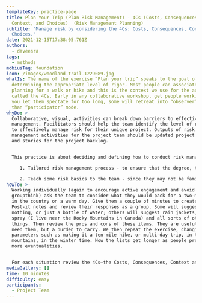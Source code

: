 ```yaml
---
templateKey: practice-page
title: Plan Your Trip (Plan Risk Management) - 4Cs (Costs, Consequences,
  Context, and Choices)  (Risk Management Planning)
subtitle: "Manage risk by considering the 4Cs: Costs, Consequences, Context, and
  Choices."
date: 2021-12-15T17:38:05.761Z
authors:
  - daveesra
tags:
  - methods
mobiusTag: foundation
icon: /images/woodland-trail-1229089.jpg
whatIs: The name of the exercise “Plan your trip” speaks to the goal of
  determining the appropriate level of rigor. Most people can associate with
  planning for a walk or hike and this is the context we use for the activity
  called the 4Cs. Early in any collaborative workshop, get people working. If
  you let them spectate for too long, some will retreat into “observer” rather
  than “participator” mode.
whyDo: >-
  Collaborative, visual, activities can break down barriers to effective risk
  management. Facilitators should help the team identify the level of rigor used
  to effectively manage risk for their unique project. Outputs of risk
  management activities for the project team should be updated project documents
  and stories for the project backlog.


  This practice is about deciding and defining how to conduct risk management activities for the project. Goals are:

     1. Tailored risk management process - to ensure that the degree, type, and visibility of risk management are commensurate with both the risks and the importance of the project to the organization

     2. Teach some risk basics to the team - since they may not be familiar with the concepts or terminology
howTo: >-
  Working individually (again to encourage active engagement and avoid
  groupthink) ask the team to consider what they would pack for a two-mile hike
  in the country on a warm day. Give them a couple of minutes to create lists on
  Post-it notes and review their responses as a group. Some will suggest taking
  nothing, or just a bottle of water; others will suggest rain jackets, bear
  spray (I live near the Rocky Mountains in Canada) and all sorts of other
  things. Then review the pros and cons of these items. They are useful if you
  need them, but a burden to carry. We then repeat the exercise, changing some
  parameters such as making it a ten-mile hike, or multi-day trip, in the
  mountains, in the winter time. Now the lists get longer as people prepare for
  more eventualities.


  For each situation review the 4Cs—the Costs, Consequences, Context and Choices. What we bring (and how we prepare for risk management) varies based on the Cost of bringing/using it, the Consequence of not having it (rain coat — get wet, warm jacket — cold/hypothermia). Examine the Context talked about, preparations for elite ultra-marathoners who are hardy, capable, and resourceful or a kids' group who need more protection. Finally, the Choices we make should be an informed balance of Cost versus Consequence in the frame of the Context.
mediaGallery: []
time: 10 minutes
difficulty: easy
participants:
  - Project Team
---
```

